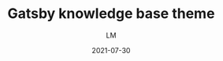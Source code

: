 ---
_id: ne1owcx5k1rfdxjqz4hwcfne1owcals5
author: LM
title: Gatsby knowledge base theme
summary: Create your Second Brain by writing down your thoughts - or as the term used
  this theme topics - and their relations in markdown.
images: # Create a folder in /static/images/tools that has the same name as this current markdown file and place the images there. We only need the file name here. If this is not clear, please refer to existing tools as references.
  - path: "gatsby-project-kb.vercel.app_ (1).png"
  - path: "gatsby-project-kb.vercel.app_ (2).png"
  - path: "gatsby-project-kb.vercel.app_ (3).png"
  - path: "gatsby-project-kb.vercel.app_ (4).png"
  - path: "gatsby-project-kb.vercel.app_.png"
  - path: "wiki.hikerpig.cn_ (1).png"
  - path: "wiki.hikerpig.cn_.png"
features:
- Based on Gatsby
- Can be easily extended
- Free and open source
links:
- name: "gatsby-project-kb.vercel.app"
  link: "https://gatsby-project-kb.vercel.app/"
- name: "GitHub: hikerpig/gatsby-project-kb"
  link: "https://github.com/hikerpig/gatsby-project-kb"
categories:
- Publishing and Sharing
- Project Management
tags:
- Note-taking
platforms:
- Web
- Mac
- Win
- Linux
fields:
- General and Interdisciplinary
date: '2021-07-30'

---